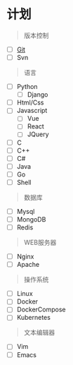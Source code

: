 # 计划

> 版本控制

- [ ] [Git](git/)
- [ ] Svn

> 语言

- [ ] Python
    - [ ] Django
- [ ] Html/Css
- [ ] Javascript
    - [ ] Vue
    - [ ] React
    - [ ] JQuery
- [ ] C
- [ ] C++
- [ ] C#
- [ ] Java
- [ ] Go
- [ ] Shell

> 数据库

- [ ] Mysql
- [ ] MongoDB
- [ ] Redis

> WEB服务器

- [ ] Nginx
- [ ] Apache

> 操作系统

- [ ] Linux
- [ ] Docker
- [ ] DockerCompose
- [ ] Kubernetes

> 文本编辑器

- [ ] Vim
- [ ] Emacs